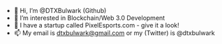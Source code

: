 - 👋 Hi, I’m @DTXBulwark (Github)
- 👀 I’m interested in Blockchain/Web 3.0 Development
- 🌱 I have a startup called PixelEsports.com - give it a look!
- 📫 My email is dtxbulwark@gmail.com or my (Twitter) is @dtxbulwark
